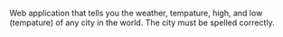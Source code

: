 Web application that tells you the weather, tempature, high, and low (tempature) of any city in the world. The city must be spelled correctly. 
